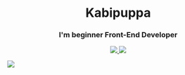 <h1 align="center">Kabipuppa</h1>
<h3 align="center">I'm beginner Front-End Developer</h3>

<div align="center">
	<a href="https://t.me/kabipuppa">
		<img src="https://img.shields.io/badge/Telegram-2CA5E0?style=for-the-badge&logo=telegram&logoColor=white"></img>
	</a>
	<a href="mailto:rocksana2606@gmail.com">
		<img src="https://img.shields.io/badge/Gmail-D14836?style=for-the-badge&logo=gmail&logoColor=white"></img>
	</a>
</div>

![](https://komarev.com/ghpvc/?username=kabipuppa)
